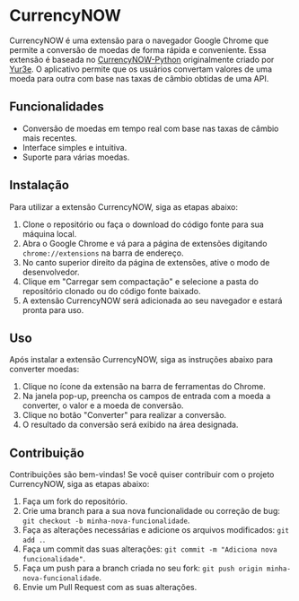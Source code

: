 # CurrencyNOW

CurrencyNOW é uma extensão para o navegador Google Chrome que permite a conversão de moedas de forma rápida e conveniente. Essa extensão é baseada no [CurrencyNOW-Python](https://github.com/Yur3e/CurrencyNOW-Python) originalmente criado por [Yur3e](https://github.com/Yur3e). O aplicativo permite que os usuários convertam valores de uma moeda para outra com base nas taxas de câmbio obtidas de uma API.



## Funcionalidades

- Conversão de moedas em tempo real com base nas taxas de câmbio mais recentes.
- Interface simples e intuitiva.
- Suporte para várias moedas.

## Instalação

Para utilizar a extensão CurrencyNOW, siga as etapas abaixo:

1. Clone o repositório ou faça o download do código fonte para sua máquina local.
2. Abra o Google Chrome e vá para a página de extensões digitando `chrome://extensions` na barra de endereço.
3. No canto superior direito da página de extensões, ative o modo de desenvolvedor.
4. Clique em "Carregar sem compactação" e selecione a pasta do repositório clonado ou do código fonte baixado.
5. A extensão CurrencyNOW será adicionada ao seu navegador e estará pronta para uso.

## Uso

Após instalar a extensão CurrencyNOW, siga as instruções abaixo para converter moedas:

1. Clique no ícone da extensão na barra de ferramentas do Chrome.
2. Na janela pop-up, preencha os campos de entrada com a moeda a converter, o valor e a moeda de conversão.
3. Clique no botão "Converter" para realizar a conversão.
4. O resultado da conversão será exibido na área designada.

## Contribuição

Contribuições são bem-vindas! Se você quiser contribuir com o projeto CurrencyNOW, siga as etapas abaixo:

1. Faça um fork do repositório.
2. Crie uma branch para a sua nova funcionalidade ou correção de bug: `git checkout -b minha-nova-funcionalidade`.
3. Faça as alterações necessárias e adicione os arquivos modificados: `git add .`.
4. Faça um commit das suas alterações: `git commit -m "Adiciona nova funcionalidade"`.
5. Faça um push para a branch criada no seu fork: `git push origin minha-nova-funcionalidade`.
6. Envie um Pull Request com as suas alterações.
